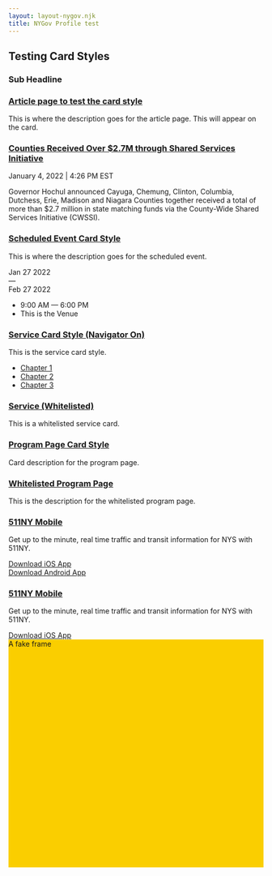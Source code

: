 ```yaml
---
layout: layout-nygov.njk
title: NYGov Profile test
---
```

<article class="p-landing-page -full-page">
    <div class="t-section -container">
        <div class="t-section__content -t_wrap">
            <div class="t-headline">
                <div>
                    <h2 class="a-title a-card__title">
                        Testing Card Styles
                    </h2>
                </div>
                <div>
                    <h3 class="a-headline a-card__subHeadline">Sub Headline</h3>
                </div>
            </div>
            <div class="t_cardsWrap">
                <div class="t_cardContainer">
                    <style>
                        .o-cardLogo.-index1.-paragraph1 {
                            background-image: url("https://nygovd8ode549.prod.acquia-sites.com/profiles/contrib/nygov/themes/custom/nygov-theme/nygov_theme/../storybook/assets/placeholders/NYGov_NYS_16x9.png");
                        }
                        .o-quickCardLogo.-index1.-paragraph1 {
                            background-image: url("https://nygovd8ode549.prod.acquia-sites.com/profiles/contrib/nygov/themes/custom/nygov-theme/nygov_theme/../storybook/assets/placeholders/NYGov_NYS_16x9.png");
                        }
                        .o-stats.-index1.-paragraph1 {
                            background-image: url("");
                        }
                        @media (min-width: 768px) {
                            .o-cardLogo.-index1.-paragraph1 {
                                background-image: url("https://nygovd8ode549.prod.acquia-sites.com/profiles/contrib/nygov/themes/custom/nygov-theme/nygov_theme/../storybook/assets/placeholders/NYGov_NYS_Square.png");
                            }
                        }
                        @media (min-width: 1024px) {
                            .o-cardLogo.-index1.-paragraph1 {
                                background-image: url("https://nygovd8ode549.prod.acquia-sites.com/profiles/contrib/nygov/themes/custom/nygov-theme/nygov_theme/../storybook/assets/placeholders/NYGov_NYS_16x9.png");
                            }
                        }
                    </style>
                    <article class="o-cardGlobalTablet">
                        <a href="/article-page-test-card-style" class="o-cardLogo -index1 -paragraph1" aria-label="Card Footer Label for Test Article Page"></a>
                        <div class="o-cardContent">
                            <div class="m-card__data">
                                <h3>
                                    <a class="a-card__label" href="/article-page-test-card-style">Article page to test the card style</a>
                                </h3>
                                <div class="a-text__html a-card__description"><p>This is where the description goes for the article page. This will appear on the card.&nbsp;</p></div>
                            </div>
                        </div>
                    </article>
                </div>
                <div class="t_cardContainer">
                    <style>
                        .o-cardLogo.-index1.-paragraph3 {
                            background-image: url("https://www.governor.ny.gov/sites/default/files/styles/card_vertical/public/thumbnails/image/GarbageTruck_TrashCan_SharedServices_Consolidate_Government_hero.jpg?h=b5f6a62e&itok=4_d6lFVz");
                        }
                        .o-quickCardLogo.-index1.-paragraph3 {
                            background-image: url("https://www.governor.ny.gov/sites/default/files/styles/card_vertical/public/thumbnails/image/GarbageTruck_TrashCan_SharedServices_Consolidate_Government_hero.jpg?h=b5f6a62e&itok=4_d6lFVz");
                        }
                        .o-stats.-index1.-paragraph3 {
                            background-image: url("");
                        }
                        @media (min-width: 768px) {
                            .o-cardLogo.-index1.-paragraph3 {
                                background-image: url("https://www.governor.ny.gov/sites/default/files/styles/card_horizontal/public/thumbnails/image/GarbageTruck_TrashCan_SharedServices_Consolidate_Government_hero.jpg?itok=cqeBMYHb");
                            }
                        }
                        @media (min-width: 1024px) {
                            .o-cardLogo.-index1.-paragraph3 {
                                background-image: url("https://www.governor.ny.gov/sites/default/files/styles/card_vertical/public/thumbnails/image/GarbageTruck_TrashCan_SharedServices_Consolidate_Government_hero.jpg?h=b5f6a62e&itok=4_d6lFVz");
                            }
                        }
                    </style>
                    <article class="o-cardGlobalTablet">
                        <a
                            href="/news/governor-hochul-announces-eight-counties-received-more-27-million-state-matching-funds-through"
                            class="o-cardLogo -index1 -paragraph3"
                            aria-label="Read the press release titled Counties Received Over $2.7M through Shared Services Initiative  "
                        ></a>
                        <div class="o-cardContent">
                            <div class="m-card__data">
                                <h3>
                                    <a class="a-card__label" href="/news/governor-hochul-announces-eight-counties-received-more-27-million-state-matching-funds-through">Counties Received Over $2.7M through Shared Services Initiative </a>
                                </h3>
                                <span class="a-date a-date-14 text-bold text-uppercase">January 4, 2022</span>
                                <span class="a-date a-date-14 text-uppercase">| 4:26 PM EST</span>
                                <div class="a-text__html a-card__description">
                                    <p>
                                        Governor&nbsp;Hochul&nbsp;announced Cayuga, Chemung, Clinton, Columbia, Dutchess, Erie, Madison and Niagara Counties together received a total of more than $2.7 million in state matching funds via the
                                        County-Wide Shared Services Initiative (CWSSI).
                                    </p>
                                </div>
                            </div>
                        </div>
                    </article>
                </div>
                <div class="t_cardContainerRight">
                    <style>
                        .o-cardLogo.-index3.-paragraph1 {
                            background-image: url("https://nygovd8ode549.prod.acquia-sites.com/sites/default/files/styles/card_vertical/public/2021-12/LGOption1.jpg?h=b5f6a62e&itok=vkOOWgd0");
                        }
                        .o-quickCardLogo.-index3.-paragraph1 {
                            background-image: url("https://nygovd8ode549.prod.acquia-sites.com/sites/default/files/styles/card_vertical/public/2021-12/LGOption1.jpg?h=b5f6a62e&itok=vkOOWgd0");
                        }
                        .o-stats.-index3.-paragraph1 {
                            background-image: url("");
                        }
                        @media (min-width: 768px) {
                            .o-cardLogo.-index3.-paragraph1 {
                                background-image: url("https://nygovd8ode549.prod.acquia-sites.com/sites/default/files/styles/card_horizontal/public/2021-12/LGOption1.jpg?itok=4DbDreWv");
                            }
                        }
                        @media (min-width: 1024px) {
                            .o-cardLogo.-index3.-paragraph1 {
                                background-image: url("https://nygovd8ode549.prod.acquia-sites.com/sites/default/files/styles/card_vertical/public/2021-12/LGOption1.jpg?h=b5f6a62e&itok=vkOOWgd0");
                            }
                        }
                    </style>
                    <article class="o-cardGlobalTablet">
                        <a href="/events/scheduled-event-card-style" class="o-cardLogo -index3 -paragraph1" aria-label="View Event Details for Scheduled Event Card Style Event"></a>
                        <div class="o-cardContent">
                            <div class="eventDescription">
                                <div class="m-card__data">
                                    <h3>
                                        <a class="a-card__label" href="/events/scheduled-event-card-style">Scheduled Event Card Style</a>
                                    </h3>
                                    <div class="a-text__html a-card__description"><p>This is where the description goes for the scheduled event.</p></div>
                                </div>
                            </div>
                            <div class="eventDetails">
                                <div class="m-eventDate">
                                    <div class="start">
                                        <span class="a-date a-date-14 -blue">Jan</span>
                                        <span class="a-date a-date-42-extraBold">27</span>
                                        <span class="a-date a-date-13-semiBold -year">2022</span>
                                    </div>
                                    <span class="dash">
                                        —
                                    </span>
                                    <div class="end">
                                        <span class="a-date a-date-14 -blue">Feb</span>
                                        <span class="a-date a-date-42-extraBold">27</span>
                                        <span class="a-date a-date-13-semiBold -year">2022</span>
                                    </div>
                                </div>
                                <ul class="eventTimePlace">
                                    <li class="time">
                                        <span class="clock icon-clock"></span>
                                        <span>9:00 AM</span>
                                        <span>
                                            —
                                        </span>
                                        <span>6:00 PM</span>
                                    </li>
                                    <li class="location">
                                        <span class="mapMarker icon-map-marker"></span>
                                        <span>This is the Venue</span>
                                    </li>
                                </ul>
                            </div>
                        </div>
                    </article>
                </div>
                <div class="t_cardContainer">
                    <style>
                        .o-cardLogo.-index4.-paragraph1 {
                            background-image: url("https://nygovd8ode549.prod.acquia-sites.com/sites/default/files/styles/card_vertical/public/2021-12/AlbanyCapitol.jpg?h=31c0c765&itok=DXoGzQvH");
                        }
                        .o-quickCardLogo.-index4.-paragraph1 {
                            background-image: url("https://nygovd8ode549.prod.acquia-sites.com/sites/default/files/styles/card_vertical/public/2021-12/AlbanyCapitol.jpg?h=31c0c765&itok=DXoGzQvH");
                        }
                        .o-stats.-index4.-paragraph1 {
                            background-image: url("");
                        }
                        @media (min-width: 768px) {
                            .o-cardLogo.-index4.-paragraph1 {
                                background-image: url("https://nygovd8ode549.prod.acquia-sites.com/sites/default/files/styles/card_horizontal/public/2021-12/AlbanyCapitol.jpg?itok=7_LF0m9e");
                            }
                        }
                        @media (min-width: 1024px) {
                            .o-cardLogo.-index4.-paragraph1 {
                                background-image: url("https://nygovd8ode549.prod.acquia-sites.com/sites/default/files/styles/card_vertical/public/2021-12/AlbanyCapitol.jpg?h=31c0c765&itok=DXoGzQvH");
                            }
                        }
                    </style>
                    <article class="o-cardGlobalTablet">
                        <a href="/services/service-card-style-navigator" class="o-cardLogo -index4 -paragraph1" aria-label="Card Footer Label"></a>
                        <div class="o-cardContent">
                            <div class="innerWrap">
                                <div class="linkDescription">
                                    <div class="m-card__data">
                                        <h3>
                                            <a class="a-card__label" href="/services/service-card-style-navigator">Service Card Style (Navigator On)</a>
                                        </h3>
                                        <div class="a-text__html a-card__description"><p>This is the service card style.</p></div>
                                    </div>
                                </div>
                                <div class="o-cardLinksWrapper">
                                    <div>
                                        <ul class="m-card__chapterLinks">
                                            <li>
                                                <a href="/services/service-card-style-navigator#chapter_1">
                                                    <div class="a-text__string a-card__links">Chapter 1</div>
                                                    <span class="a-link__icon">
                                                        <span class="fas fa-caret-right" aria-hidden="true"></span>
                                                    </span>
                                                </a>
                                            </li>
                                            <li>
                                                <a href="/services/service-card-style-navigator#chapter_2">
                                                    <div class="a-text__string a-card__links">Chapter 2</div>
                                                    <span class="a-link__icon">
                                                        <span class="fas fa-caret-right" aria-hidden="true"></span>
                                                    </span>
                                                </a>
                                            </li>
                                            <li>
                                                <a href="/services/service-card-style-navigator#chapter_3" class="m-card__lastLink">
                                                    <div class="a-text__string a-card__links">Chapter 3</div>
                                                    <span class="a-link__icon">
                                                        <span class="fas fa-caret-right" aria-hidden="true"></span>
                                                    </span>
                                                </a>
                                            </li>
                                        </ul>
                                    </div>
                                </div>
                            </div>
                        </div>
                    </article>
                </div>
                <div class="t_cardContainer">
                    <style>
                        .o-cardLogo.-index5.-paragraph1 {
                            background-image: url("https://nygovd8ode549.prod.acquia-sites.com/profiles/contrib/nygov/themes/custom/nygov-theme/nygov_theme/../storybook/assets/placeholders/NYGov_NYS_16x9.png");
                        }
                        .o-quickCardLogo.-index5.-paragraph1 {
                            background-image: url("https://nygovd8ode549.prod.acquia-sites.com/profiles/contrib/nygov/themes/custom/nygov-theme/nygov_theme/../storybook/assets/placeholders/NYGov_NYS_16x9.png");
                        }
                        .o-stats.-index5.-paragraph1 {
                            background-image: url("");
                        }
                        @media (min-width: 768px) {
                            .o-cardLogo.-index5.-paragraph1 {
                                background-image: url("https://nygovd8ode549.prod.acquia-sites.com/profiles/contrib/nygov/themes/custom/nygov-theme/nygov_theme/../storybook/assets/placeholders/NYGov_NYS_Square.png");
                            }
                        }
                        @media (min-width: 1024px) {
                            .o-cardLogo.-index5.-paragraph1 {
                                background-image: url("https://nygovd8ode549.prod.acquia-sites.com/profiles/contrib/nygov/themes/custom/nygov-theme/nygov_theme/../storybook/assets/placeholders/NYGov_NYS_16x9.png");
                            }
                        }
                    </style>
                    <article class="o-cardGlobalTablet">
                        <a href="/services/service-whitelisted" class="o-cardLogo -index5 -paragraph1" aria-label="Card Footer Label"></a>
                        <div class="o-cardContent">
                            <div class="innerWrap">
                                <div class="m-card__data">
                                    <h3>
                                        <a class="a-card__label" href="/services/service-whitelisted">Service (Whitelisted)</a>
                                    </h3>
                                    <div class="a-text__html a-card__description"><p>This is a whitelisted service card.&nbsp;</p></div>
                                </div>
                            </div>
                        </div>
                    </article>
                </div>
                <div class="t_cardContainerRight">
                    <style>
                        .o-cardLogo.-index6.-paragraph1 {
                            background-image: url("https://nygovd8ode549.prod.acquia-sites.com/profiles/contrib/nygov/themes/custom/nygov-theme/nygov_theme/../storybook/assets/placeholders/NYGov_NYS_16x9.png");
                        }
                        .o-quickCardLogo.-index6.-paragraph1 {
                            background-image: url("https://nygovd8ode549.prod.acquia-sites.com/profiles/contrib/nygov/themes/custom/nygov-theme/nygov_theme/../storybook/assets/placeholders/NYGov_NYS_16x9.png");
                        }
                        .o-stats.-index6.-paragraph1 {
                            background-image: url("");
                        }
                        @media (min-width: 768px) {
                            .o-cardLogo.-index6.-paragraph1 {
                                background-image: url("https://nygovd8ode549.prod.acquia-sites.com/profiles/contrib/nygov/themes/custom/nygov-theme/nygov_theme/../storybook/assets/placeholders/NYGov_NYS_Square.png");
                            }
                        }
                        @media (min-width: 1024px) {
                            .o-cardLogo.-index6.-paragraph1 {
                                background-image: url("https://nygovd8ode549.prod.acquia-sites.com/profiles/contrib/nygov/themes/custom/nygov-theme/nygov_theme/../storybook/assets/placeholders/NYGov_NYS_16x9.png");
                            }
                        }
                    </style>
                    <article class="o-cardGlobalTablet">
                        <a href="/programs/program-page-card-style" class="o-cardLogo -index6 -paragraph1" aria-label="Card Footer Label"></a>
                        <div class="o-cardContent">
                            <div class="m-card__data">
                                <h3>
                                    <a class="a-card__label" href="/programs/program-page-card-style">Program Page Card Style</a>
                                </h3>
                                <div class="a-text__html a-card__description"><p>Card description for the program page.</p></div>
                            </div>
                        </div>
                    </article>
                </div>
                <div class="t_cardContainer">
                    <style>
                        .o-cardLogo.-index7.-paragraph1 {
                            background-image: url("https://nygovd8ode549.prod.acquia-sites.com/profiles/contrib/nygov/themes/custom/nygov-theme/nygov_theme/../storybook/assets/placeholders/NYGov_NYS_16x9.png");
                        }
                        .o-quickCardLogo.-index7.-paragraph1 {
                            background-image: url("https://nygovd8ode549.prod.acquia-sites.com/profiles/contrib/nygov/themes/custom/nygov-theme/nygov_theme/../storybook/assets/placeholders/NYGov_NYS_16x9.png");
                        }
                        .o-stats.-index7.-paragraph1 {
                            background-image: url("");
                        }
                        @media (min-width: 768px) {
                            .o-cardLogo.-index7.-paragraph1 {
                                background-image: url("https://nygovd8ode549.prod.acquia-sites.com/profiles/contrib/nygov/themes/custom/nygov-theme/nygov_theme/../storybook/assets/placeholders/NYGov_NYS_Square.png");
                            }
                        }
                        @media (min-width: 1024px) {
                            .o-cardLogo.-index7.-paragraph1 {
                                background-image: url("https://nygovd8ode549.prod.acquia-sites.com/profiles/contrib/nygov/themes/custom/nygov-theme/nygov_theme/../storybook/assets/placeholders/NYGov_NYS_16x9.png");
                            }
                        }
                    </style>
                    <article class="o-cardGlobalTablet">
                        <a href="/programs/whitelisted-program-page" class="o-cardLogo -index7 -paragraph1" aria-label="Card Footer Label"></a>
                        <div class="o-cardContent">
                            <div class="m-card__data">
                                <h3>
                                    <a class="a-card__label" href="/programs/whitelisted-program-page">Whitelisted Program Page</a>
                                </h3>
                                <div class="a-text__html a-card__description"><p>This is the description for the whitelisted program page.</p></div>
                            </div>
                        </div>
                    </article>
                </div>
                <div class="t_cardContainer">
                    <style>
                        .o-cardLogo.-index8.-paragraph1 {
                            background-image: url("https://nygovd8ode549.prod.acquia-sites.com/sites/default/files/styles/card_vertical/public/2021-06/511NY_App.jpg?h=71f42276&itok=bo63ZZBZ");
                        }
                        .o-quickCardLogo.-index8.-paragraph1 {
                            background-image: url("https://nygovd8ode549.prod.acquia-sites.com/sites/default/files/styles/card_vertical/public/2021-06/511NY_App.jpg?h=71f42276&itok=bo63ZZBZ");
                        }
                        .o-stats.-index8.-paragraph1 {
                            background-image: url("https://nygovd8ode549.prod.acquia-sites.com/sites/default/files/styles/square_extra_large/public/2021-06/511NY_App.jpg?h=71f42276&itok=lziAL-mp");
                        }
                        @media (min-width: 768px) {
                            .o-cardLogo.-index8.-paragraph1 {
                                background-image: url("https://nygovd8ode549.prod.acquia-sites.com/sites/default/files/styles/card_horizontal/public/2021-06/511NY_App.jpg?itok=JU0iLMqO");
                            }
                        }
                        @media (min-width: 1024px) {
                            .o-cardLogo.-index8.-paragraph1 {
                                background-image: url("https://nygovd8ode549.prod.acquia-sites.com/sites/default/files/styles/card_vertical/public/2021-06/511NY_App.jpg?h=71f42276&itok=bo63ZZBZ");
                            }
                        }
                    </style>
                    <article class="o-cardGlobalTablet">
                        <a href="https://apps.apple.com/us/app/511ny/id943977454" class="o-cardLogo -index8 -paragraph1" aria-label="Learn More about 511NY Mobile"></a>
                        <div class="o-cardContent">
                            <div class="m-card__data">
                                <h3>
                                    <a class="a-card__label" href="https://apps.apple.com/us/app/511ny/id943977454">511NY Mobile</a>
                                </h3>
                                <div class="a-text__html a-card__description"><p>Get up to the minute, real time traffic and transit information for NYS with 511NY.</p></div>
                                <div class="o-cardFooter">
                                    <a
                                        class="mobileLink"
                                        href="https://itunes.apple.com/us/app/grand-central-tour-official/id1082342671?mt=8"
                                        data-ios="https://itunes.apple.com/us/app/grand-central-tour-official/id1082342671?mt=8"
                                        data-iostext=""
                                        data-android="https://play.google.com/store/apps/details?id=com.myorpheo.gct2"
                                        data-androidtext=""
                                        aria-label="Download the Grand Central Tour (Official) Application for apple devices"
                                    >
                                        <div class="m-card__footer">
                                            <span class="a-mobile__icon">
                                                <span class="fas fa-download" aria-hidden="true"></span>
                                            </span>
                                            <span class="m-card__linkText">Download iOS App</span>
                                        </div>
                                    </a>
                                    <a
                                        class="mobileLink"
                                        href="https://itunes.apple.com/us/app/grand-central-tour-official/id1082342671?mt=8"
                                        data-ios="https://itunes.apple.com/us/app/grand-central-tour-official/id1082342671?mt=8"
                                        data-iostext=""
                                        data-android="https://play.google.com/store/apps/details?id=com.myorpheo.gct2"
                                        data-androidtext=""
                                        aria-label="Download the Grand Central Tour (Official) Application android devices"
                                    >
                                        <div class="m-card__footer">
                                            <span class="a-mobile__icon">
                                                <span class="fas fa-download" aria-hidden="true"></span>
                                            </span>
                                            <span class="m-card__linkText" >Download Android App</span>
                                        </div>
                                    </a>
                                </div>
                            </div>
                        </div>
                    </article>
                </div>
                <div class="t_cardContainerRight">
                    <style>
                        .o-cardLogo.-index8.-paragraph1 {
                            background-image: url("https://nygovd8ode549.prod.acquia-sites.com/sites/default/files/styles/card_vertical/public/2021-06/511NY_App.jpg?h=71f42276&itok=bo63ZZBZ");
                        }
                        .o-quickCardLogo.-index8.-paragraph1 {
                            background-image: url("https://nygovd8ode549.prod.acquia-sites.com/sites/default/files/styles/card_vertical/public/2021-06/511NY_App.jpg?h=71f42276&itok=bo63ZZBZ");
                        }
                        .o-stats.-index8.-paragraph1 {
                            background-image: url("https://nygovd8ode549.prod.acquia-sites.com/sites/default/files/styles/square_extra_large/public/2021-06/511NY_App.jpg?h=71f42276&itok=lziAL-mp");
                        }
                        @media (min-width: 768px) {
                            .o-cardLogo.-index8.-paragraph1 {
                                background-image: url("https://nygovd8ode549.prod.acquia-sites.com/sites/default/files/styles/card_horizontal/public/2021-06/511NY_App.jpg?itok=JU0iLMqO");
                            }
                        }
                        @media (min-width: 1024px) {
                            .o-cardLogo.-index8.-paragraph1 {
                                background-image: url("https://nygovd8ode549.prod.acquia-sites.com/sites/default/files/styles/card_vertical/public/2021-06/511NY_App.jpg?h=71f42276&itok=bo63ZZBZ");
                            }
                        }
                    </style>
                    <article class="o-cardGlobalTablet">
                        <a href="https://apps.apple.com/us/app/511ny/id943977454" class="o-cardLogo -index8 -paragraph1" aria-label="Learn More about 511NY Mobile"></a>
                        <div class="o-cardContent">
                            <div class="m-card__data">
                                <h3>
                                    <a class="a-card__label" href="https://apps.apple.com/us/app/511ny/id943977454">511NY Mobile</a>
                                </h3>
                                <div class="a-text__html a-card__description"><p>Get up to the minute, real time traffic and transit information for NYS with 511NY.</p></div>
                                <div class="o-cardFooter">
                                    <a
                                        class="mobileLink"
                                        href="https://itunes.apple.com/us/app/grand-central-tour-official/id1082342671?mt=8"
                                        data-ios="https://itunes.apple.com/us/app/grand-central-tour-official/id1082342671?mt=8"
                                        data-iostext=""
                                        data-android="https://play.google.com/store/apps/details?id=com.myorpheo.gct2"
                                        data-androidtext=""
                                        aria-label="Download the Grand Central Tour (Official) Application for apple devices"
                                    >
                                        <div class="m-card__footer">
                                            <span class="a-mobile__icon">
                                                <span class="fas fa-download" aria-hidden="true"></span>
                                            </span>
                                            <span class="m-card__linkText">Download iOS App</span>
                                        </div>
                                    </a>
                                </div>
                            </div>
                        </div>
                    </article>
                </div>
            </div>
        </div>
        <div class="t-section__content">
            <div style="background-color: #face00; height: 450px;">A fake frame</div>
        </div>
    </div>
</article>
